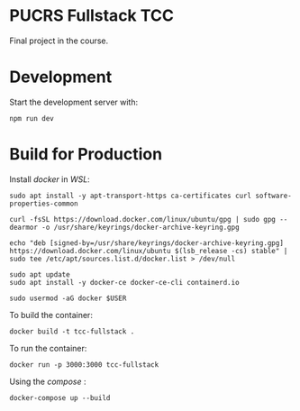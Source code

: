 # PUCRS Fullstack TCC

Final project in the course.

# Development

Start the development server with:
```
npm run dev
```

# Build for Production

Install *docker* in *WSL*:
```
sudo apt install -y apt-transport-https ca-certificates curl software-properties-common

curl -fsSL https://download.docker.com/linux/ubuntu/gpg | sudo gpg --dearmor -o /usr/share/keyrings/docker-archive-keyring.gpg

echo "deb [signed-by=/usr/share/keyrings/docker-archive-keyring.gpg] https://download.docker.com/linux/ubuntu $(lsb_release -cs) stable" | sudo tee /etc/apt/sources.list.d/docker.list > /dev/null

sudo apt update
sudo apt install -y docker-ce docker-ce-cli containerd.io

sudo usermod -aG docker $USER
```

To build the container:
```
docker build -t tcc-fullstack .
```

To run the container:
```
docker run -p 3000:3000 tcc-fullstack
```

Using the *compose* :

```
docker-compose up --build
```
